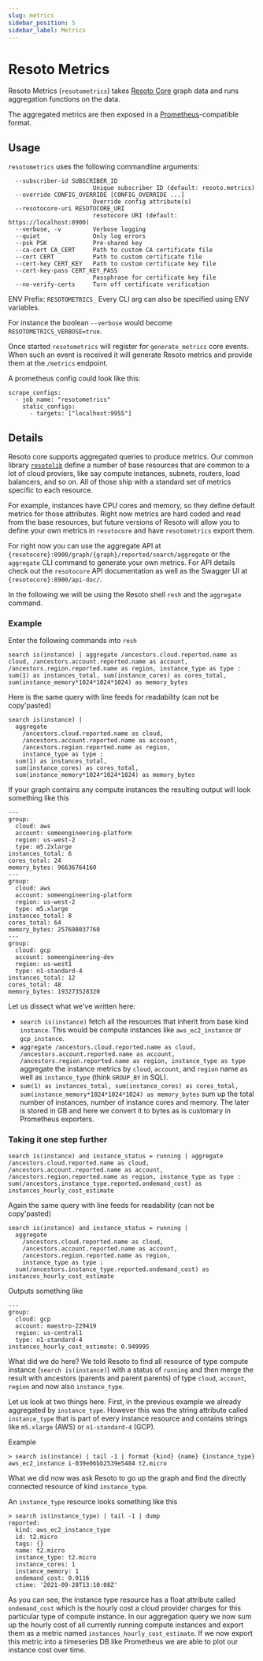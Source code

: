 ```yaml
---
slug: metrics
sidebar_position: 5
sidebar_label: Metrics
---
```


# Resoto Metrics

Resoto Metrics (`resotometrics`) takes [Resoto Core](./core.md) graph data and runs aggregation functions on the data.

The aggregated metrics are then exposed in a [Prometheus](https://prometheus.io)-compatible format.

## Usage
`resotometrics` uses the following commandline arguments:
```
  --subscriber-id SUBSCRIBER_ID
                        Unique subscriber ID (default: resoto.metrics)
  --override CONFIG_OVERRIDE [CONFIG_OVERRIDE ...]
                        Override config attribute(s)
  --resotocore-uri RESOTOCORE_URI
                        resotocore URI (default: https://localhost:8900)
  --verbose, -v         Verbose logging
  --quiet               Only log errors
  --psk PSK             Pre-shared key
  --ca-cert CA_CERT     Path to custom CA certificate file
  --cert CERT           Path to custom certificate file
  --cert-key CERT_KEY   Path to custom certificate key file
  --cert-key-pass CERT_KEY_PASS
                        Passphrase for certificate key file
  --no-verify-certs     Turn off certificate verification
```

ENV Prefix: `RESOTOMETRICS_`
Every CLI arg can also be specified using ENV variables.

For instance the boolean `--verbose` would become `RESOTOMETRICS_VERBOSE=true`.

Once started `resotometrics` will register for `generate_metrics` core events. When such an event is received it will
generate Resoto metrics and provide them at the `/metrics` endpoint.

A prometheus config could look like this:
```
scrape_configs:
  - job_name: "resotometrics"
    static_configs:
      - targets: ["localhost:9955"]
```

## Details
Resoto core supports aggregated queries to produce metrics. Our common library [`resotolib`](../resotolib/) define a number of base resources that are common to a lot of cloud proviers, like say compute instances, subnets, routers, load balancers, and so on. All of those ship with a standard set of metrics specific to each resource.

For example, instances have CPU cores and memory, so they define default metrics for those attributes. Right now metrics are hard coded and read from the base resources, but future versions of Resoto will allow you to define your own metrics in `resotocore` and have `resotometrics` export them.

For right now you can use the aggregate API at `{resotocore}:8900/graph/{graph}/reported/search/aggregate` or the `aggregate` CLI command to generate your own metrics. For API details check out the `resotocore` API documentation as well as the Swagger UI at `{resotocore}:8900/api-doc/`.

In the following we will be using the Resoto shell `resh` and the `aggregate` command.


### Example
Enter the following commands into `resh`
```
search is(instance) | aggregate /ancestors.cloud.reported.name as cloud, /ancestors.account.reported.name as account, /ancestors.region.reported.name as region, instance_type as type : sum(1) as instances_total, sum(instance_cores) as cores_total, sum(instance_memory*1024*1024*1024) as memory_bytes
```

Here is the same query with line feeds for readability (can not be copy'pasted)
```
search is(instance) |
  aggregate
    /ancestors.cloud.reported.name as cloud,
    /ancestors.account.reported.name as account,
    /ancestors.region.reported.name as region,
    instance_type as type :
  sum(1) as instances_total,
  sum(instance_cores) as cores_total,
  sum(instance_memory*1024*1024*1024) as memory_bytes
```

If your graph contains any compute instances the resulting output will look something like this
```
---
group:
  cloud: aws
  account: someengineering-platform
  region: us-west-2
  type: m5.2xlarge
instances_total: 6
cores_total: 24
memory_bytes: 96636764160
---
group:
  cloud: aws
  account: someengineering-platform
  region: us-west-2
  type: m5.xlarge
instances_total: 8
cores_total: 64
memory_bytes: 257698037760
---
group:
  cloud: gcp
  account: someengineering-dev
  region: us-west1
  type: n1-standard-4
instances_total: 12
cores_total: 48
memory_bytes: 193273528320
```

Let us dissect what we've written here:
- `search is(instance)` fetch all the resources that inherit from base kind `instance`. This would be compute instances like `aws_ec2_instance` or `gcp_instance`.
- `aggregate /ancestors.cloud.reported.name as cloud, /ancestors.account.reported.name as account, /ancestors.region.reported.name as region, instance_type as type` aggregate the instance metrics by `cloud`, `account`, and `region` name as well as `instance_type` (think `GROUP_BY` in SQL).
- `sum(1) as instances_total, sum(instance_cores) as cores_total, sum(instance_memory*1024*1024*1024) as memory_bytes` sum up the total number of instances, number of instance cores and memory. The later is stored in GB and here we convert it to bytes as is customary in Prometheus exporters.


### Taking it one step further
```
search is(instance) and instance_status = running | aggregate /ancestors.cloud.reported.name as cloud, /ancestors.account.reported.name as account, /ancestors.region.reported.name as region, instance_type as type : sum(/ancestors.instance_type.reported.ondemand_cost) as instances_hourly_cost_estimate
```

Again the same query with line feeds for readability (can not be copy'pasted)
```
search is(instance) and instance_status = running |
  aggregate
    /ancestors.cloud.reported.name as cloud,
    /ancestors.account.reported.name as account,
    /ancestors.region.reported.name as region,
    instance_type as type :
  sum(/ancestors.instance_type.reported.ondemand_cost) as instances_hourly_cost_estimate
```

Outputs something like
```
---
group:
  cloud: gcp
  account: maestro-229419
  region: us-central1
  type: n1-standard-4
instances_hourly_cost_estimate: 0.949995
```

What did we do here? We told Resoto to find all resource of type compute instance (`search is(instance)`) with a status of `running` and then merge the result with ancestors (parents and parent parents) of type `cloud`, `account`, `region` and now also `instance_type`.

Let us look at two things here. First, in the previous example we already aggregated by `instance_type`. However this was the string attribute called `instance_type` that is part of every instance resource and contains strings like `m5.xlarge` (AWS) or `n1-standard-4` (GCP).

Example
```
> search is(instance) | tail -1 | format {kind} {name} {instance_type}
aws_ec2_instance i-039e06bb2539e5484 t2.micro
```

What we did now was ask Resoto to go up the graph and find the directly connected resource of kind `instance_type`.

An `instance_type` resource looks something like this
```
> search is(instance_type) | tail -1 | dump
reported:
  kind: aws_ec2_instance_type
  id: t2.micro
  tags: {}
  name: t2.micro
  instance_type: t2.micro
  instance_cores: 1
  instance_memory: 1
  ondemand_cost: 0.0116
  ctime: '2021-09-28T13:10:08Z'
```

As you can see, the instance type resource has a float attribute called `ondemand_cost` which is the hourly cost a cloud provider charges for this particular type of compute instance. In our aggregation query we now sum up the hourly cost of all currently running compute instances and export them as a metric named `instances_hourly_cost_estimate`. If we now export this metric into a timeseries DB like Prometheus we are able to plot our instance cost over time.
